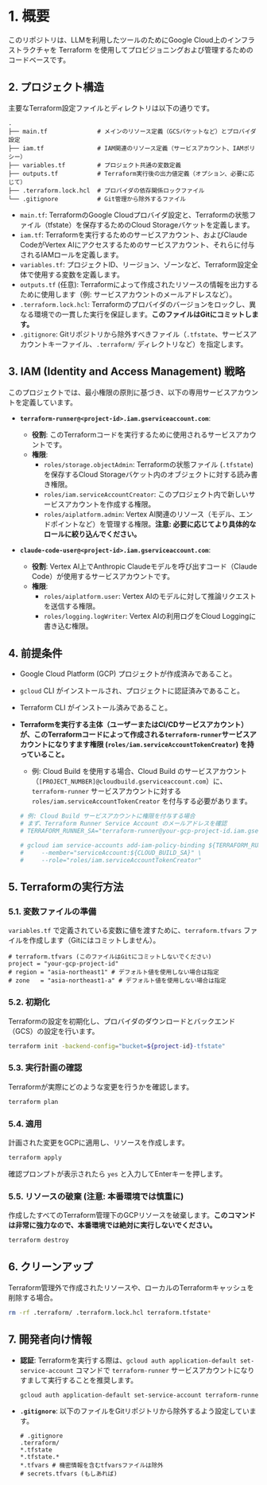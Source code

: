 # 1. 概要
このリポジトリは、LLMを利用したツールのためにGoogle Cloud上のインフラストラクチャを Terraform を使用してプロビジョニングおよび管理するためのコードベースです。

## 2. プロジェクト構造

主要なTerraform設定ファイルとディレクトリは以下の通りです。

```
.
├── main.tf              # メインのリソース定義（GCSバケットなど）とプロバイダ設定
├── iam.tf               # IAM関連のリソース定義（サービスアカウント、IAMポリシー）
├── variables.tf         # プロジェクト共通の変数定義
├── outputs.tf           # Terraform実行後の出力値定義（オプション、必要に応じて）
├── .terraform.lock.hcl  # プロバイダの依存関係ロックファイル
└── .gitignore           # Git管理から除外するファイル
```

* `main.tf`: TerraformのGoogle Cloudプロバイダ設定と、Terraformの状態ファイル（tfstate）を保存するためのCloud Storageバケットを定義します。
* `iam.tf`: Terraformを実行するためのサービスアカウント、およびClaude CodeがVertex AIにアクセスするためのサービスアカウント、それらに付与されるIAMロールを定義します。
* `variables.tf`: プロジェクトID、リージョン、ゾーンなど、Terraform設定全体で使用する変数を定義します。
* `outputs.tf` (任意): Terraformによって作成されたリソースの情報を出力するために使用します（例: サービスアカウントのメールアドレスなど）。
* `.terraform.lock.hcl`: Terraformのプロバイダのバージョンをロックし、異なる環境での一貫した実行を保証します。**このファイルはGitにコミットします。**
* `.gitignore`: Gitリポジトリから除外すべきファイル（`.tfstate`、サービスアカウントキーファイル、`.terraform/` ディレクトリなど）を指定します。

## 3. IAM (Identity and Access Management) 戦略

このプロジェクトでは、最小権限の原則に基づき、以下の専用サービスアカウントを定義しています。

* **`terraform-runner@<project-id>.iam.gserviceaccount.com`**:
    * **役割**: このTerraformコードを実行するために使用されるサービスアカウントです。
    * **権限**:
        * `roles/storage.objectAdmin`: Terraformの状態ファイル (`.tfstate`) を保存するCloud Storageバケット内のオブジェクトに対する読み書き権限。
        * `roles/iam.serviceAccountCreator`: このプロジェクト内で新しいサービスアカウントを作成する権限。
        * `roles/aiplatform.admin`: Vertex AI関連のリソース（モデル、エンドポイントなど）を管理する権限。**注意: 必要に応じてより具体的なロールに絞り込んでください。**

* **`claude-code-user@<project-id>.iam.gserviceaccount.com`**:
    * **役割**: Vertex AI上でAnthropic Claudeモデルを呼び出すコード（Claude Code）が使用するサービスアカウントです。
    * **権限**:
        * `roles/aiplatform.user`: Vertex AIのモデルに対して推論リクエストを送信する権限。
        * `roles/logging.logWriter`: Vertex AIの利用ログをCloud Loggingに書き込む権限。

## 4. 前提条件

* Google Cloud Platform (GCP) プロジェクトが作成済みであること。
* `gcloud` CLI がインストールされ、プロジェクトに認証済みであること。
* Terraform CLI がインストール済みであること。
* **Terraformを実行する主体（ユーザーまたはCI/CDサービスアカウント）が、このTerraformコードによって作成される`terraform-runner`サービスアカウントになりすます権限 (`roles/iam.serviceAccountTokenCreator`) を持っていること。**
    * 例: Cloud Build を使用する場合、Cloud Build のサービスアカウント（`[PROJECT_NUMBER]@cloudbuild.gserviceaccount.com`）に、`terraform-runner` サービスアカウントに対する `roles/iam.serviceAccountTokenCreator` を付与する必要があります。

    ```bash
    # 例: Cloud Build サービスアカウントに権限を付与する場合
    # まず、Terraform Runner Service Account のメールアドレスを確認
    # TERRAFORM_RUNNER_SA="terraform-runner@your-gcp-project-id.iam.gserviceaccount.com"

    # gcloud iam service-accounts add-iam-policy-binding ${TERRAFORM_RUNNER_SA} \
    #     --member="serviceAccount:${CLOUD_BUILD_SA}" \
    #     --role="roles/iam.serviceAccountTokenCreator"
    ```

## 5. Terraformの実行方法

### 5.1. 変数ファイルの準備

`variables.tf` で定義されている変数に値を渡すために、`terraform.tfvars` ファイルを作成します（Gitにはコミットしません）。

```hcl
# terraform.tfvars (このファイルはGitにコミットしないでください)
project = "your-gcp-project-id"
# region = "asia-northeast1" # デフォルト値を使用しない場合は指定
# zone   = "asia-northeast1-a" # デフォルト値を使用しない場合は指定
```

### 5.2. 初期化

Terraformの設定を初期化し、プロバイダのダウンロードとバックエンド（GCS）の設定を行います。

```bash
terraform init -backend-config="bucket=${project-id}-tfstate"
```

### 5.3. 実行計画の確認

Terraformが実際にどのような変更を行うかを確認します。

```bash
terraform plan
```

### 5.4. 適用

計画された変更をGCPに適用し、リソースを作成します。

```bash
terraform apply
```

確認プロンプトが表示されたら `yes` と入力してEnterキーを押します。

### 5.5. リソースの破棄 (注意: 本番環境では慎重に)

作成したすべてのTerraform管理下のGCPリソースを破棄します。**このコマンドは非常に強力なので、本番環境では絶対に実行しないでください。**

```bash
terraform destroy
```

## 6. クリーンアップ

Terraform管理外で作成されたリソースや、ローカルのTerraformキャッシュを削除する場合。

```bash
rm -rf .terraform/ .terraform.lock.hcl terraform.tfstate*
```

## 7. 開発者向け情報

* **認証**: Terraformを実行する際は、`gcloud auth application-default set-service-account` コマンドで `terraform-runner` サービスアカウントになりすまして実行することを推奨します。
    ```bash
    gcloud auth application-default set-service-account terraform-runner@your-gcp-project-id.iam.gserviceaccount.com
    ```
* **`.gitignore`**: 以下のファイルをGitリポジトリから除外するよう設定しています。
    ```
    # .gitignore
    .terraform/
    *.tfstate
    *.tfstate.*
    *.tfvars # 機密情報を含むtfvarsファイルは除外
    # secrets.tfvars (もしあれば)
    ```
